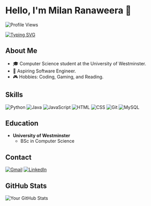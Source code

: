 # Hello, I'm Milan Ranaweera 👋

![Profile Views](https://komarev.com/ghpvc/?username=MilanRanaweera&color=blue)

[![Typing SVG](https://readme-typing-svg.herokuapp.com?font=Fira+Code&duration=4000&pause=1000&color=F75C7E&width=435&lines=Computer+Science+Student;Aspiring+Software+Engineer;Learning+Machine+Learning)](https://git.io/typing-svg)

## About Me

- 🎓 Computer Science student at the University of Westminster.
- 💼 Aspiring Software Engineer.
- 🎮 Hobbies: Coding, Gaming, and Reading.

## Skills

![Python](https://img.shields.io/badge/Python-3776AB?style=for-the-badge&logo=python&logoColor=white)
![Java](https://img.shields.io/badge/Java-007396?style=for-the-badge&logo=java&logoColor=white)
![JavaScript](https://img.shields.io/badge/JavaScript-F7DF1E?style=for-the-badge&logo=javascript&logoColor=black)
![HTML](https://img.shields.io/badge/HTML-E34F26?style=for-the-badge&logo=html5&logoColor=white)
![CSS](https://img.shields.io/badge/CSS-1572B6?style=for-the-badge&logo=css3&logoColor=white)
![Git](https://img.shields.io/badge/Git-F05032?style=for-the-badge&logo=git&logoColor=white)
![MySQL](https://img.shields.io/badge/MySQL-4479A1?style=for-the-badge&logo=mysql&logoColor=white)

## Education

- **University of Westminster**
  - BSc in Computer Science

## Contact

[![Gmail](https://img.shields.io/badge/Gmail-D14836?style=for-the-badge&logo=gmail&logoColor=white)](mailto:milanranaweera44@gmail.com)
[![LinkedIn](https://img.shields.io/badge/LinkedIn-0077B5?style=for-the-badge&logo=linkedin&logoColor=white)](https://www.linkedin.com/in/ishara-ranaweera-946897310/)


## GitHub Stats

![Your GitHub Stats](https://github-readme-stats.vercel.app/api?username=MilanRanaweera&show_icons=true&theme=radical)


